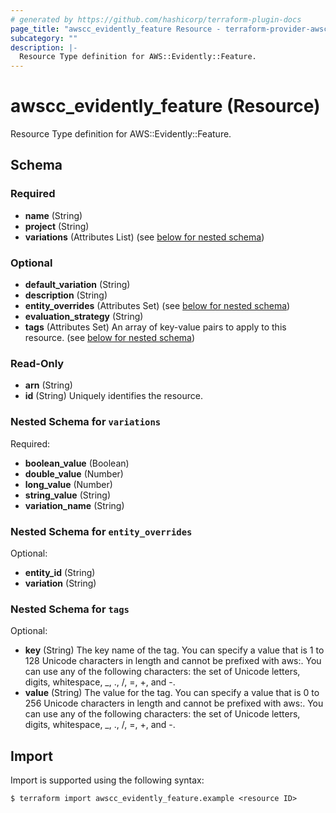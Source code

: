```yaml
---
# generated by https://github.com/hashicorp/terraform-plugin-docs
page_title: "awscc_evidently_feature Resource - terraform-provider-awscc"
subcategory: ""
description: |-
  Resource Type definition for AWS::Evidently::Feature.
---
```


# awscc_evidently_feature (Resource)

Resource Type definition for AWS::Evidently::Feature.



<!-- schema generated by tfplugindocs -->
## Schema

### Required

- **name** (String)
- **project** (String)
- **variations** (Attributes List) (see [below for nested schema](#nestedatt--variations))

### Optional

- **default_variation** (String)
- **description** (String)
- **entity_overrides** (Attributes Set) (see [below for nested schema](#nestedatt--entity_overrides))
- **evaluation_strategy** (String)
- **tags** (Attributes Set) An array of key-value pairs to apply to this resource. (see [below for nested schema](#nestedatt--tags))

### Read-Only

- **arn** (String)
- **id** (String) Uniquely identifies the resource.

<a id="nestedatt--variations"></a>
### Nested Schema for `variations`

Required:

- **boolean_value** (Boolean)
- **double_value** (Number)
- **long_value** (Number)
- **string_value** (String)
- **variation_name** (String)


<a id="nestedatt--entity_overrides"></a>
### Nested Schema for `entity_overrides`

Optional:

- **entity_id** (String)
- **variation** (String)


<a id="nestedatt--tags"></a>
### Nested Schema for `tags`

Optional:

- **key** (String) The key name of the tag. You can specify a value that is 1 to 128 Unicode characters in length and cannot be prefixed with aws:. You can use any of the following characters: the set of Unicode letters, digits, whitespace, _, ., /, =, +, and -.
- **value** (String) The value for the tag. You can specify a value that is 0 to 256 Unicode characters in length and cannot be prefixed with aws:. You can use any of the following characters: the set of Unicode letters, digits, whitespace, _, ., /, =, +, and -.

## Import

Import is supported using the following syntax:

```shell
$ terraform import awscc_evidently_feature.example <resource ID>
```
